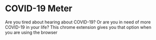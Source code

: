 # COVID-19 Meter
Are you tired about hearing about COVID-19? Or are you in need of more COVID-19 in your life? This chrome extension gives you that option when you are using the browser
